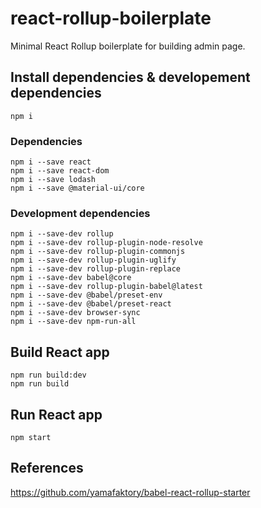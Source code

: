 # react-rollup-boilerplate
Minimal React Rollup boilerplate for building admin page. 


## Install dependencies & developement dependencies
```
npm i
```


### Dependencies
```
npm i --save react
npm i --save react-dom
npm i --save lodash
npm i --save @material-ui/core
```

### Development dependencies
```
npm i --save-dev rollup
npm i --save-dev rollup-plugin-node-resolve
npm i --save-dev rollup-plugin-commonjs
npm i --save-dev rollup-plugin-uglify
npm i --save-dev rollup-plugin-replace
npm i --save-dev babel@core
npm i --save-dev rollup-plugin-babel@latest
npm i --save-dev @babel/preset-env
npm i --save-dev @babel/preset-react
npm i --save-dev browser-sync
npm i --save-dev npm-run-all
```

## Build React app
```
npm run build:dev
npm run build
```

## Run React app
```
npm start
```


## References
https://github.com/yamafaktory/babel-react-rollup-starter
